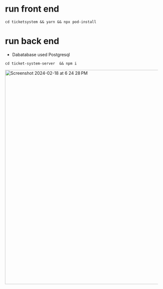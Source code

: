 # run front end
```cd ticketsystem && yarn && npx pod-install```


# run back end
- Dabatabase used Postgresql
  
```cd ticket-system-server  && npm i```


<img width="706" alt="Screenshot 2024-02-18 at 6 24 28 PM" src="https://github.com/jmejiamu/ticket-system/assets/27458911/93a462b6-65fb-4f48-b227-77ff23284612">
